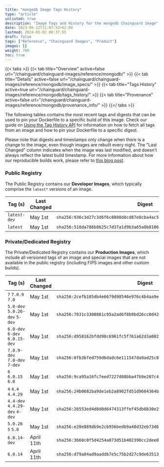 ```yaml
---
title: "mongodb Image Tags History"
type: "article"
unlisted: true
description: "Image Tags and History for the mongodb Chainguard Image"
date: 2023-06-22T11:07:52+02:00
lastmod: 2024-05-02 00:37:55
draft: false
tags: ["Reference", "Chainguard Images", "Product"]
images: []
weight: 700
toc: true
---
```


{{< tabs >}}
{{< tab title="Overview" active=false url="/chainguard/chainguard-images/reference/mongodb/" >}}
{{< tab title="Details" active=false url="/chainguard/chainguard-images/reference/mongodb/image_specs/" >}}
{{< tab title="Tags History" active=true url="/chainguard/chainguard-images/reference/mongodb/tags_history/" >}}
{{< tab title="Provenance" active=false url="/chainguard/chainguard-images/reference/mongodb/provenance_info/" >}}
{{</ tabs >}}

The following tables contains the most recent tags and digests that can be used to pin your Dockerfile to a specific build of this image. Check our guide on [Using the Tag History API](/chainguard/chainguard-images/using-the-tag-history-api/) for information on how to fetch all tags from an image and how to pin your Dockerfile to a specific digest.

Please note that digests and timestamps only change when there is a change to the image, even though images are rebuilt every night. The "Last Changed" column indicates when the image was last modified, and doesn't always reflect the latest build timestamp. For more information about how our reproducible builds work, please refer to [this blog post](https://www.chainguard.dev/unchained/reproducing-chainguards-reproducible-image-builds).

### Public Registry
The Public Registry contains our **Developer Images**, which typically comprise the `latest*` versions of an image.

| Tag (s)       | Last Changed | Digest                                                                    |
|---------------|--------------|---------------------------------------------------------------------------|
|  `latest-dev` | May 1st      | `sha256:936c3d27c3d6f6c8808d8cd87e0cba4ac5535835fba9cddb555eba0d41b41bb6` |
|  `latest`     | May 1st      | `sha256:510da786b8625c7d37a1d9b3a65a0b8106faf31d271271bf2d15dd240513a5eb` |


### Private/Dedicated Registry
The Private/Dedicated Registry contains our **Production Images**, which include all versioned tags of an image and special images that are not available in the public registry (including FIPS images and other custom builds).

| Tag (s)                         | Last Changed | Digest                                                                    |
|---------------------------------|--------------|---------------------------------------------------------------------------|
|  `7` `7.0.9` `7.0`              | May 1st      | `sha256:2cefb105db4e6679d98546e976c4b4aa9e59d9c75219bd72e130f13c1b922364` |
|  `5.0-dev` `5.0.26-dev` `5-dev` | May 1st      | `sha256:7831c3308861c95a2ad6f8b9bd26cc0d42d47d299f53cbed97a98a2ae5f1fe4c` |
|  `6.0-dev` `6-dev` `6.0.15-dev` | May 1st      | `sha256:d958162bfdd98c6961fc5f761a62d3a0025c3586904abdaf3f0c0248087a58e0` |
|  `7.0.9-dev` `7.0-dev` `7-dev`  | May 1st      | `sha256:0fb3bfed759d6dadc6e111547da9ad25c831f932391450a417e8f3e9ffa239dd` |
|  `6` `6.0.15` `6.0`             | May 1st      | `sha256:9ca95a16fc7eed7227d08bba47b9e207c40c0c816cfbfaedaae5aded68ec6cea` |
|  `4` `4.4` `4.4.29`             | May 1st      | `sha256:24b0682ba9de1eb2a8902fd51d9604364b67162bf5ff506d99f47176151e150d` |
|  `4.4-dev` `4.4.29-dev` `4-dev` | May 1st      | `sha256:26553ed4d8d0d6474313ffef45db0b30e2c7a25b0253f220ccf2636feeba4d45` |
|  `5.0.26` `5` `5.0`             | May 1st      | `sha256:e28e889db9e2cb956bedb9a48d32eb73d6040dfcc9e7cf078474d17b9240c85a` |
|  `6.0.14-dev`                   | April 11th   | `sha256:3660c0f5d4254a873d51b402390cc2dee0527bb29914b8542944af2cb5c3b214` |
|  `6.0.14`                       | April 11th   | `sha256:d79a84ad9aaddb7e5c75b2d27c9de63513b1ba22b1775a0192950602a2843f26` |

